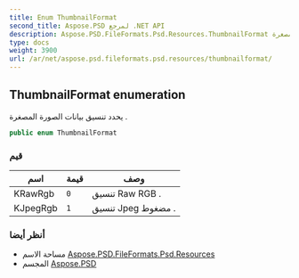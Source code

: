 ```yaml
---
title: Enum ThumbnailFormat
second_title: Aspose.PSD لمرجع .NET API
description: Aspose.PSD.FileFormats.Psd.Resources.ThumbnailFormat تعداد. يحدد تنسيق بيانات الصورة المصغرة .
type: docs
weight: 3900
url: /ar/net/aspose.psd.fileformats.psd.resources/thumbnailformat/
---
```

## ThumbnailFormat enumeration

يحدد تنسيق بيانات الصورة المصغرة .

```csharp
public enum ThumbnailFormat
```

### قيم

| اسم | قيمة | وصف |
| --- | --- | --- |
| KRawRgb | `0` | تنسيق Raw RGB . |
| KJpegRgb | `1` | تنسيق Jpeg مضغوط . |

### أنظر أيضا

* مساحة الاسم [Aspose.PSD.FileFormats.Psd.Resources](../../aspose.psd.fileformats.psd.resources/)
* المجسم [Aspose.PSD](../../)


